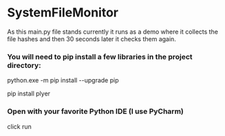 # SystemFileMonitor

As this main.py file stands currently it runs as a demo where it collects the file hashes and then 30 seconds later it checks them again.

### You will need to pip install a few libraries in the project directory:

python.exe -m pip install --upgrade pip

pip install plyer

### Open with your favorite Python IDE (I use PyCharm)

 click run  
